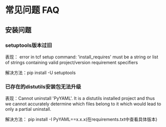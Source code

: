 # 常见问题 FAQ

## 安装问题

###  setuptools版本过旧

表现： error in tcf setup command: 'install_requires' must be a string or list of strings containing valid project/version requirement specifiers

解决方法：pip install -U setuptools


### 已存在的distutils安装包无法升级

表现：Cannot uninstall 'PyYAML'. It is a distutils installed project and thus we cannot accurately determine which files belong to it which would lead to only a partial uninstall.

解决方法： pip install -I PyYAML==x.x.x(在requirements.txt中查看具体版本)

